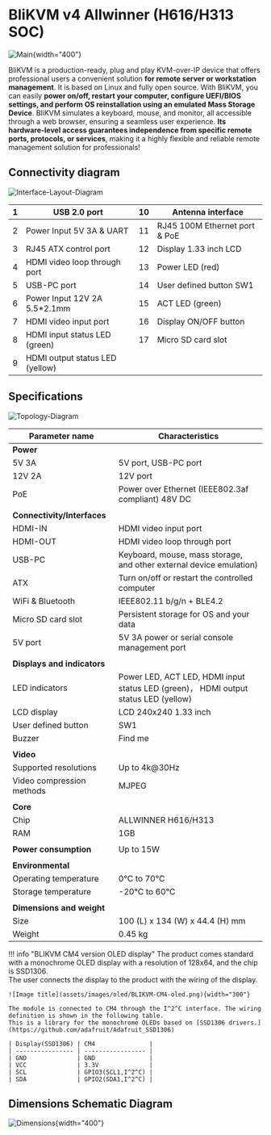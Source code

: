 

# BliKVM v4 Allwinner (H616/H313 SOC)

 ![Main](assets/images/v4/Datasheet-BliKVM-v4.assets/Main.png){width="400"}
 
BliKVM is a production-ready, plug and play KVM-over-IP device that offers professional users a convenient solution **for remote server or workstation management**. It is based on Linux and fully open source. With BliKVM, you can easily **power on/off, restart your computer, configure UEFI/BIOS settings, and perform OS reinstallation using an emulated Mass Storage Device**. BliKVM simulates a keyboard, mouse, and monitor, all accessible through a web browser, ensuring a seamless user experience. **Its hardware-level access guarantees independence from specific remote ports, protocols, or services**, making it a highly flexible and reliable remote management solution for professionals!

## Connectivity diagram

![Interface-Layout-Diagram](assets/images/v4/Datasheet-BliKVM-v4.assets/Interface-Layout-Diagram.png)

| 1 | USB 2.0 port             | 10   | Antenna interface             |
| ----- | ------------------------------- | ---- | ----------------------------- |
| 2     | Power Input 5V 3A & UART        | 11   | RJ45 100M Ethernet port & PoE |
| 3     | RJ45 ATX control port           | 12   | Display 1.33 inch LCD         |
| 4     | HDMI video loop through port | 13   | Power LED (red)             |
| 5     | USB-PC port                     | 14   | User defined button SW1       |
| 6     | Power Input 12V 2A 5.5*2.1mm    | 15   | ACT LED (green) |
| 7     | HDMI video input port           | 16 | Display ON/OFF button         |
| 8     | HDMI input status LED (green)  | 17   | Micro SD card slot            |
| 9     | HDMI output status LED (yellow) |      |                               |

## Specifications

![Topology-Diagram](assets/images/v4/Datasheet-BliKVM-v4.assets/Topology-Diagram.png)

| Parameter name              | Characteristics                                              |
| --------------------------- | ------------------------------------------------------------ |
| **Power**                   |                                                              |
| 5V 3A                       | 5V port, USB-PC port                                         |
| 12V 2A                      | 12V port                                                     |
| PoE                         | Power over Ethernet (IEEE802.3af compliant)  48V DC          |
|                             |                                                              |
| **Connectivity/Interfaces** |                                                              |
| HDMI-IN                     | HDMI video input port                                        |
| HDMI-OUT                    | HDMI video loop through port                                 |
| USB-PC                      | Keyboard, mouse, mass storage, and other external device emulation) |
| ATX                         | Turn on/off or restart the controlled computer               |
| WiFi & Bluetooth            | IEEE802.11 b/g/n + BLE4.2                                    |
| Micro SD card slot          | Persistent storage for OS and your data                      |
| 5V port                     | 5V 3A power or serial console management port                |
|                             |                                                              |
| **Displays and indicators** |                                                              |
| LED indicators              | Power LED, ACT LED, HDMI input status LED (green)， HDMI output status LED (yellow) |
| LCD display                 | LCD 240x240 1.33 inch                                        |
| User defined button         | SW1                                                          |
| Buzzer                      | Find me                                                      |
|                             |                                                              |
| **Video**                   |                                                              |
| Supported resolutions       | Up to 4k@30Hz                                                |
| Video compression methods   | MJPEG                                                        |
|                             |                                                              |
| **Core**                    |                                                              |
| Chip                        | ALLWINNER H616/H313                                               |
| RAM                         | 1GB                                                          |
|                             |                                                              |
| **Power consumption**       | Up to 15W                                                    |
|                             |                                                              |
| **Environmental**           |                                                              |
| Operating temperature       | 0°C to 70°C                                                  |
| Storage temperature         | -20°C to 60°C                                                |
|                             |                                                              |
| **Dimensions and weight**   |                                                              |
| Size                        | 100 (L) x 134 (W) x 44.4 (H) mm                              |
| Weight                      | 0.45 kg                                                      |

!!! info "BLIKVM CM4 version OLED display"
    The product comes standard with a monochrome OLED display with a resolution of 128x64, and the chip is SSD1306.  
    The user connects the display to the product with the wiring of the display.

    ![Image title](assets/images/oled/BLIKVM-CM4-oled.png){width="300"}

    The module is connected to CM4 through the I^2^C interface. The wiring definition is shown in the following table. 
    This is a library for the monochrome OLEDs based on [SSD1306 drivers.](https://github.com/adafruit/Adafruit_SSD1306)

    | Display(SSD1306) | CM4               |
    | ---------------- | ----------------- |
    | GND              | GND               |
    | VCC              | 3.3V              |
    | SCL              | GPIO3(SCL1,I^2^C) |
    | SDA              | GPIO2(SDA1,I^2^C) |

## Dimensions Schematic Diagram

![Dimensions](assets/images/v4/Datasheet-BliKVM-v4.assets/Dimensions.png){width="400"}
